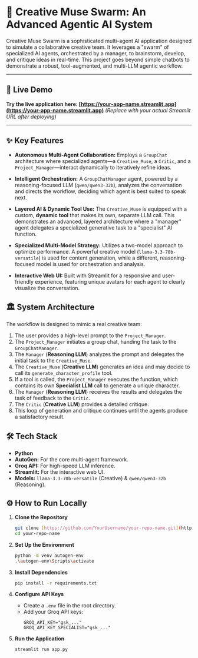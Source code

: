 # 🎨 Creative Muse Swarm: An Advanced Agentic AI System

Creative Muse Swarm is a sophisticated multi-agent AI application designed to simulate a collaborative creative team. It leverages a "swarm" of specialized AI agents, orchestrated by a manager, to brainstorm, develop, and critique ideas in real-time. This project goes beyond simple chatbots to demonstrate a robust, tool-augmented, and multi-LLM agentic workflow.

---

## 🚀 Live Demo

**Try the live application here: [https://your-app-name.streamlit.app](https://your-app-name.streamlit.app)** *(Replace with your actual Streamlit URL after deploying)*

---

## ✨ Key Features

- **Autonomous Multi-Agent Collaboration:** Employs a `GroupChat` architecture where specialized agents—a `Creative_Muse`, a `Critic`, and a `Project_Manager`—interact dynamically to iteratively refine ideas.

- **Intelligent Orchestration:** A `GroupChatManager` agent, powered by a reasoning-focused LLM (`qwen/qwen3-32b`), analyzes the conversation and directs the workflow, deciding which agent is best suited to speak next.

- **Layered AI & Dynamic Tool Use:** The `Creative_Muse` is equipped with a custom, **dynamic tool** that makes its own, separate LLM call. This demonstrates an advanced, layered architecture where a "manager" agent delegates a specialized generative task to a "specialist" AI function.

- **Specialized Multi-Model Strategy:** Utilizes a two-model approach to optimize performance. A powerful creative model (`llama-3.3-70b-versatile`) is used for content generation, while a different, reasoning-focused model is used for orchestration and analysis.

- **Interactive Web UI:** Built with Streamlit for a responsive and user-friendly experience, featuring unique avatars for each agent to clearly visualize the conversation.

## 🏛️ System Architecture

The workflow is designed to mimic a real creative team:

1.  The user provides a high-level prompt to the `Project_Manager`.
2.  The `Project_Manager` initiates a group chat, handing the task to the `GroupChatManager`.
3.  The `Manager` (**Reasoning LLM**) analyzes the prompt and delegates the initial task to the `Creative_Muse`.
4.  The `Creative_Muse` (**Creative LLM**) generates an idea and may decide to call its `generate_character_profile` tool.
5.  If a tool is called, the `Project_Manager` executes the function, which contains its own **Specialist LLM** call to generate a unique character.
6.  The `Manager` (**Reasoning LLM**) receives the results and delegates the task of feedback to the `Critic`.
7.  The `Critic` (**Creative LLM**) provides a detailed critique.
8.  This loop of generation and critique continues until the agents produce a satisfactory result.

## 🛠️ Tech Stack

- **Python**
- **AutoGen:** For the core multi-agent framework.
- **Groq API:** For high-speed LLM inference.
- **Streamlit:** For the interactive web UI.
- **Models:** `llama-3.3-70b-versatile` (Creative) & `qwen/qwen3-32b` (Reasoning).

## ⚙️ How to Run Locally

1.  **Clone the Repository**
    ```bash
    git clone [https://github.com/YourUsername/your-repo-name.git](https://github.com/YourUsername/your-repo-name.git)
    cd your-repo-name
    ```

2.  **Set Up the Environment**
    ```bash
    python -m venv autogen-env
    .\autogen-env\Scripts\activate
    ```

3.  **Install Dependencies**
    ```bash
    pip install -r requirements.txt
    ```

4.  **Configure API Keys**
    - Create a `.env` file in the root directory.
    - Add your Groq API keys:
      ```
      GROQ_API_KEY="gsk_..."
      GROQ_API_KEY_SPECIALIST="gsk_..."
      ```

5.  **Run the Application**
    ```bash
    streamlit run app.py
    ```
